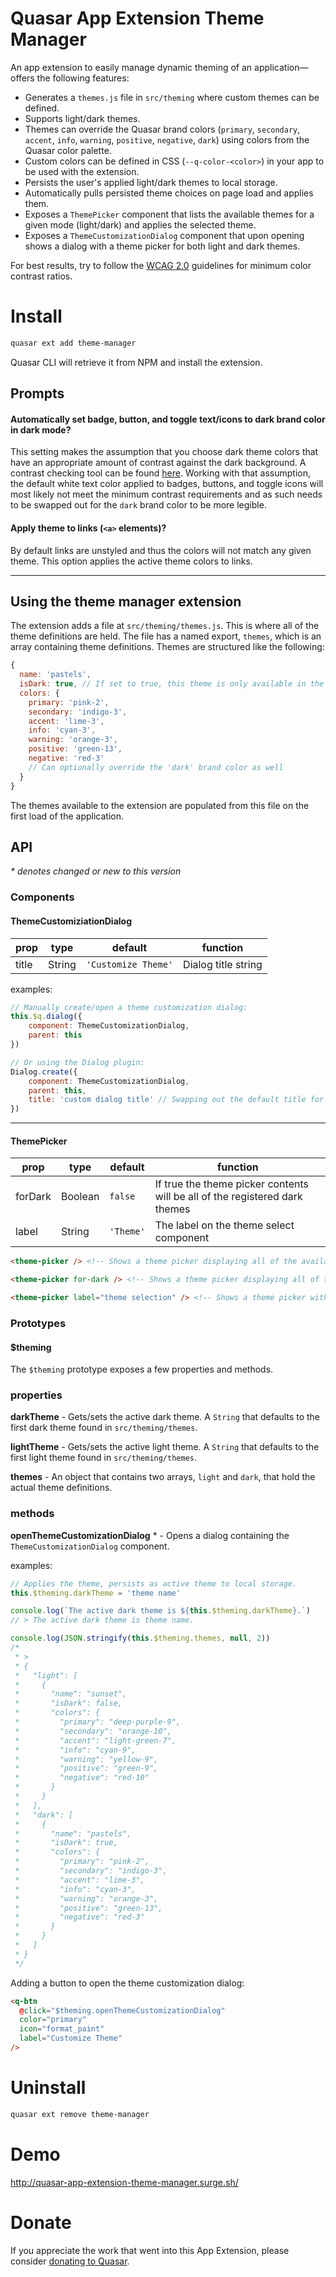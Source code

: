 Quasar App Extension Theme Manager
===

An app extension to easily manage dynamic theming of an application&mdash;offers the following features:
* Generates a `themes.js` file in `src/theming` where custom themes can be defined.
* Supports light/dark themes.
* Themes can override the Quasar brand colors (`primary`, `secondary`, `accent`, `info`, `warning`, `positive`, `negative`, `dark`) using colors from the Quasar color palette.
* Custom colors can be defined in CSS (`--q-color-<color>`) in your app to be used with the extension.
* Persists the user's applied light/dark themes to local storage.
* Automatically pulls persisted theme choices on page load and applies them.
* Exposes a `ThemePicker` component that lists the available themes for a given mode (light/dark) and applies the selected theme.
* Exposes a `ThemeCustomizationDialog` component that upon opening shows a dialog with a theme picker for both light and dark themes.

For best results, try to follow the [WCAG 2.0](https://www.w3.org/TR/WCAG20/) guidelines for minimum color contrast ratios.

# Install
```bash
quasar ext add theme-manager
```
Quasar CLI will retrieve it from NPM and install the extension.

## Prompts

#### Automatically set badge, button, and toggle text/icons to dark brand color in dark mode?

This setting makes the assumption that you choose dark theme colors that have an appropriate amount of contrast against the dark background. A contrast checking tool can be found [here](https://webaim.org/resources/contrastchecker/). Working with that assumption, the default white text color applied to badges, buttons, and toggle icons will most likely not meet the minimum contrast requirements and as such needs to be swapped out for the `dark` brand color to be more legible.

#### Apply theme to links (`<a>` elements)?

By default links are unstyled and thus the colors will not match any given theme. This option applies the active theme colors to links.

---
## Using the theme manager extension

The extension adds a file at `src/theming/themes.js`. This is where all of the theme definitions are held. The file has a named export, `themes`, which is an array containing theme definitions. Themes are structured like the following:

```js
{
  name: 'pastels',
  isDark: true, // If set to true, this theme is only available in the dark mode
  colors: {
    primary: 'pink-2',
    secondary: 'indigo-3',
    accent: 'lime-3',
    info: 'cyan-3',
    warning: 'orange-3',
    positive: 'green-13',
    negative: 'red-3'
    // Can optionally override the 'dark' brand color as well
  }
}
```

The themes available to the extension are populated from this file on the first load of the application.
## API
_* denotes changed or new to this version_

### Components

#### ThemeCustomiziationDialog

| prop          | type    | default                 | function            |
| ------------- | ------- | ----------------------- | ------------------- |
| title         | String  | ```'Customize Theme'``` | Dialog title string |

examples:

```js
// Manually create/open a theme customization dialog:
this.$q.dialog({
    component: ThemeCustomizationDialog,
    parent: this
})

// Or using the Dialog plugin:
Dialog.create({
    component: ThemeCustomizationDialog,
    parent: this,
    title: 'custom dialog title' // Swapping out the default title for something different
})
```

---

#### ThemePicker

| prop    | type    | default       | function                                                                    |
| ------- | ------- | ------------- | --------------------------------------------------------------------------- |
| forDark | Boolean | ```false```   | If true the theme picker contents will be all of the registered dark themes |
| label   | String  | ```'Theme'``` | The label on the theme select component                                     |

```html
<theme-picker /> <!-- Shows a theme picker displaying all of the available light themes -->

<theme-picker for-dark /> <!-- Shows a theme picker displaying all of the available dark themes -->

<theme-picker label="theme selection" /> <!-- Shows a theme picker with a custom label -->
```

### Prototypes

#### $theming

The `$theming` prototype exposes a few properties and methods.

### properties

**darkTheme** - Gets/sets the active dark theme. A `String` that defaults to the first dark theme found in `src/theming/themes`.

**lightTheme** - Gets/sets the active light theme. A `String` that defaults to the first light theme found in `src/theming/themes`.

**themes** - An object that contains two arrays, `light` and `dark`, that hold the actual theme definitions.

### methods

**openThemeCustomizationDialog** \* - Opens a dialog containing the `ThemeCustomizationDialog` component.

examples:
```javascript
// Applies the theme, persists as active theme to local storage.
this.$theming.darkTheme = 'theme name'

console.log(`The active dark theme is ${this.$theming.darkTheme}.`)
// > The active dark theme is theme name.

console.log(JSON.stringify(this.$theming.themes, null, 2))
/*
 * >
 * {
 *   "light": [
 *     {
 *       "name": "sunset",
 *       "isDark": false,
 *       "colors": {
 *         "primary": "deep-purple-9",
 *         "secondary": "orange-10",
 *         "accent": "light-green-7",
 *         "info": "cyan-9",
 *         "warning": "yellow-9",
 *         "positive": "green-9",
 *         "negative": "red-10"
 *       }
 *     }
 *   ],
 *   "dark": [
 *     {
 *       "name": "pastels",
 *       "isDark": true,
 *       "colors": {
 *         "primary": "pink-2",
 *         "secondary": "indigo-3",
 *         "accent": "lime-3",
 *         "info": "cyan-3",
 *         "warning": "orange-3",
 *         "positive": "green-13",
 *         "negative": "red-3"
 *       }
 *     }
 *   ]
 * }
 */
```

Adding a button to open the theme customization dialog:

```html
<q-btn
  @click="$theming.openThemeCustomizationDialog"
  color="primary"
  icon="format_paint"
  label="Customize Theme"
/>
```

# Uninstall
```bash
quasar ext remove theme-manager
```

# Demo

http://quasar-app-extension-theme-manager.surge.sh/

# Donate
If you appreciate the work that went into this App Extension, please consider [donating to Quasar](https://donate.quasar.dev).
